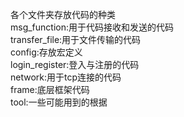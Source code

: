 各个文件夹存放代码的种类  
msg_function:用于代码接收和发送的代码  
transfer_file:用于文件传输的代码  
config:存放宏定义  
login_register:登入与注册的代码  
network:用于tcp连接的代码  
frame:底层框架代码  
tool:一些可能用到的根据  
